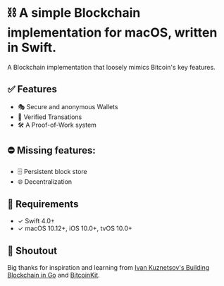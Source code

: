 # ⛓ A simple Blockchain implementation for macOS, written in Swift.

A Blockchain implementation that loosely mimics Bitcoin's key features.

## ✅ Features

* 🎭 Secure and anonymous Wallets
* 🔐 Verified Transations
* 🛠 A Proof-of-Work system


## ⛔️ Missing features: 

* 🗄 Persistent block store
* 🌐 Decentralization

## 🚦 Requirements

* ✓ Swift 4.0+
* ✓ macOS 10.12+, iOS 10.0+, tvOS 10.0+


## 📣 Shoutout
Big thanks for inspiration and learning from [Ivan Kuznetsov's Building Blockchain in Go](https://github.com/Jeiwan/blockchain_go/tree/part_4) and [BitcoinKit](https://github.com/yenom/BitcoinKit).
